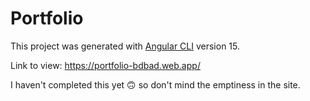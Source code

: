 # Portfolio

This project was generated with [Angular CLI](https://github.com/angular/angular-cli) version 15.

Link to view:
https://portfolio-bdbad.web.app/

I haven't completed this yet 🙃 so don't mind the emptiness in the site.
